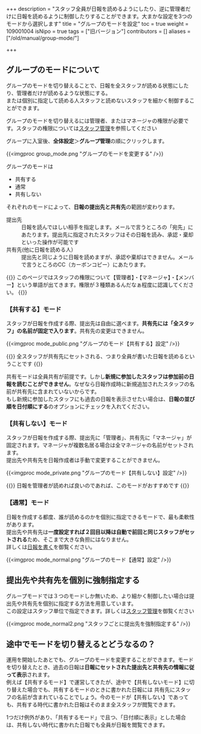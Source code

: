 +++
description = "スタッフ全員が日報を読めるようにしたり、逆に管理者だけに日報を読めるように制御したりすることができます。大まかな設定を3つのモードから選択します"
title = "グループのモードを設定"
toc = true
weight = 109001004
isNipo = true
tags = ["旧バージョン"]
contributors = []
aliases = ["/old/manual/group-mode/"]

+++


## グループのモードについて

グループのモードを切り替えることで、日報を全スタッフが読める状態にしたり、管理者だけが読めるような状態にする。  
または個別に指定して読める人スタッフと読めないスタッフを細かく制御することができます。

グループのモードを切り替えるには管理者、またはマネージャの権限が必要です。スタッフの権限については[スタッフ管理](/old/manual/staff-manage/)を参照してください

グループに入室後、**全体設定**＞**グループ管理**の順にクリックします。

{{<imgproc group_mode.png "グループのモードを変更する" />}}

グループのモードは

- 共有する
- 通常
- 共有しない

それぞれのモードによって、**日報の提出先と共有先**の範囲が変わります。

<dl>
  <dt>提出先</dt>
  <dd>日報を読んでほしい相手を指定します。メールで言うところの「宛先」にあたります。提出先に指定されたスタッフはその日報を読み、承認・棄却といった操作が可能です</dd>
  <dt>共有先(他に日報を読める人）</dt>
  <dd>提出先と同じように日報を読めますが、承認や棄却はできません。メールで言うところのCC（カーボンコピー）にあたります。</dd>
</dl>

{{<alice pos="left" icon="default">}}
このページではスタッフの権限について【管理者】・【マネージャ】・【メンバー】という単語が出てきます。権限が３種類あるんだなぁ程度に認識してください。
{{</alice>}}

### 【共有する】モード

スタッフが日報を作成する際、提出先は自由に選べます。**共有先には「全スタッフ」の名前が固定で入ります**。共有先の変更はできません。

{{<imgproc mode_public.png "グループのモード【共有する】設定" />}}

{{<alice pos="left" icon="default">}}
全スタッフが共有先にセットされる、つまり全員が書いた日報を読めるということです
{{</alice>}}

共有モードは全員共有が前提です。しかし**新規に参加したスタッフは参加前の日報を読むことができません**。なぜなら日報作成時に新規追加されたスタッフの名前が共有先に含まれていないからです。  
もし新規に参加したスタッフにも過去の日報を表示させたい場合は、**日報の並び順を日付順にする**のオプションにチェックを入れてください。  

### 【共有しない】モード

スタッフが日報を作成する際、提出先に「管理者」、共有先に「マネージャ」が固定されます。マネージャが複数名居る場合は全マネージャの名前がセットされます。  
提出先や共有先を日報作成者は手動で変更することができません。

{{<imgproc mode_private.png "グループのモード【共有しない】設定" />}}

{{<alice pos="left" icon="default">}}
日報を管理者が読めれば良いのであれば、このモードがおすすめです
{{</alice>}}

### 【通常】モード

日報を作成する都度、誰が読めるのかを個別に指定できるモードで、最も柔軟性があります。  
提出先や共有先は**一度設定すれば２回目以降は自動で前回と同じスタッフがセットされる**ため、そこまで大きな負担にはなりません。  
詳しくは[日報を書く](/old/manual/write-report/)を御覧ください。

{{<imgproc mode_normal.png "グループのモード【通常】設定" />}}

## 提出先や共有先を個別に強制指定する

グループモードでは３つのモードしか無いため、より細かく制御したい場合は提出先や共有先を個別に指定する方法を用意しています。  
この設定はスタッフ単位で指定できます。詳しくは[スタッフ管理](/old/manual/staff-manage/)を御覧ください

{{<imgproc mode_normal2.png "スタッフごとに提出先を強制指定する" />}}

## 途中でモードを切り替えるとどうなるの？

運用を開始したあとでも、グループのモードを変更することができます。モードを切り替えたとき、過去の日報は**日報にセットされた提出先と共有先の情報に従って表示**されます。  
例えば【共有するモード】で運営してきたが、途中で【共有しないモード】に切り替えた場合でも、共有するモードのときに書かれた日報には
共有先にスタッフの名前が含まれていることでしょう。今のモードが【共有しない】であっても、共有する時代に書かれた日報はそのまま全スタッフが閲覧できます。  

1つだけ例外があり、「共有するモード」で且つ、「日付順に表示」とした場合は、共有しない時代に書かれた日報でも全員が日報を閲覧できます。
